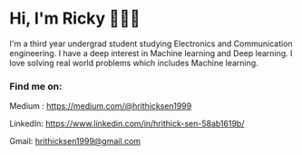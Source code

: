 # Hi, I'm Ricky 👋👨‍💻


I'm a third year undergrad student studying Electronics and Communication engineering. I have a deep interest in Machine learning and Deep learning. I love solving real world problems which includes Machine learning. 

### Find me on:

Medium : https://medium.com/@hrithicksen1999

LinkedIn: https://www.linkedin.com/in/hrithick-sen-58ab1619b/

Gmail: hrithicksen1999@gmail.com


